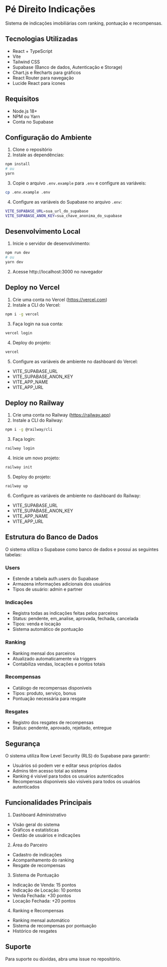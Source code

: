 # Pé Direito Indicações

Sistema de indicações imobiliárias com ranking, pontuação e recompensas.

## Tecnologias Utilizadas

- React + TypeScript
- Vite
- Tailwind CSS
- Supabase (Banco de dados, Autenticação e Storage)
- Chart.js e Recharts para gráficos
- React Router para navegação
- Lucide React para ícones

## Requisitos

- Node.js 18+
- NPM ou Yarn
- Conta no Supabase

## Configuração do Ambiente

1. Clone o repositório
2. Instale as dependências:
```bash
npm install
# ou
yarn
```

3. Copie o arquivo `.env.example` para `.env` e configure as variáveis:
```bash
cp .env.example .env
```

4. Configure as variáveis do Supabase no arquivo `.env`:
```bash
VITE_SUPABASE_URL=sua_url_do_supabase
VITE_SUPABASE_ANON_KEY=sua_chave_anonima_do_supabase
```

## Desenvolvimento Local

1. Inicie o servidor de desenvolvimento:
```bash
npm run dev
# ou
yarn dev
```

2. Acesse http://localhost:3000 no navegador

## Deploy no Vercel

1. Crie uma conta no Vercel (https://vercel.com)
2. Instale a CLI do Vercel:
```bash
npm i -g vercel
```

3. Faça login na sua conta:
```bash
vercel login
```

4. Deploy do projeto:
```bash
vercel
```

5. Configure as variáveis de ambiente no dashboard do Vercel:
- VITE_SUPABASE_URL
- VITE_SUPABASE_ANON_KEY
- VITE_APP_NAME
- VITE_APP_URL

## Deploy no Railway

1. Crie uma conta no Railway (https://railway.app)
2. Instale a CLI do Railway:
```bash
npm i -g @railway/cli
```

3. Faça login:
```bash
railway login
```

4. Inicie um novo projeto:
```bash
railway init
```

5. Deploy do projeto:
```bash
railway up
```

6. Configure as variáveis de ambiente no dashboard do Railway:
- VITE_SUPABASE_URL
- VITE_SUPABASE_ANON_KEY
- VITE_APP_NAME
- VITE_APP_URL

## Estrutura do Banco de Dados

O sistema utiliza o Supabase como banco de dados e possui as seguintes tabelas:

### Users
- Estende a tabela auth.users do Supabase
- Armazena informações adicionais dos usuários
- Tipos de usuário: admin e partner

### Indicações
- Registra todas as indicações feitas pelos parceiros
- Status: pendente, em_analise, aprovada, fechada, cancelada
- Tipos: venda e locação
- Sistema automático de pontuação

### Ranking
- Ranking mensal dos parceiros
- Atualizado automaticamente via triggers
- Contabiliza vendas, locações e pontos totais

### Recompensas
- Catálogo de recompensas disponíveis
- Tipos: produto, serviço, bonus
- Pontuação necessária para resgate

### Resgates
- Registro dos resgates de recompensas
- Status: pendente, aprovado, rejeitado, entregue

## Segurança

O sistema utiliza Row Level Security (RLS) do Supabase para garantir:

- Usuários só podem ver e editar seus próprios dados
- Admins têm acesso total ao sistema
- Ranking é visível para todos os usuários autenticados
- Recompensas disponíveis são visíveis para todos os usuários autenticados

## Funcionalidades Principais

1. Dashboard Administrativo
- Visão geral do sistema
- Gráficos e estatísticas
- Gestão de usuários e indicações

2. Área do Parceiro
- Cadastro de indicações
- Acompanhamento do ranking
- Resgate de recompensas

3. Sistema de Pontuação
- Indicação de Venda: 15 pontos
- Indicação de Locação: 10 pontos
- Venda Fechada: +30 pontos
- Locação Fechada: +20 pontos

4. Ranking e Recompensas
- Ranking mensal automático
- Sistema de recompensas por pontuação
- Histórico de resgates

## Suporte

Para suporte ou dúvidas, abra uma issue no repositório. 